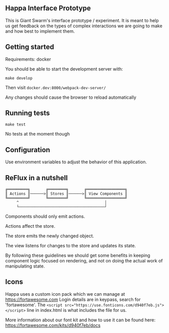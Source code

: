 Happa Interface Prototype
-------------------------

This is Giant Swarm's interface prototype / experiment. It is meant to help us
get feedback on the types of complex interactions we are going to make and how
best to implement them.


Getting started
---------------

Requirements: docker

You should be able to start the development server with:

`make develop`

Then visit `docker.dev:8000/webpack-dev-server/`

Any changes should cause the browser to reload automatically

Running tests
-------------

`make test`

No tests at the moment though


Configuration
-------------

Use environment variables to adjust the behavior of this application.


ReFlux in a nutshell
--------------------
```
╔═════════╗       ╔════════╗       ╔═════════════════╗
║ Actions ║──────>║ Stores ║──────>║ View Components ║
╚═════════╝       ╚════════╝       ╚═════════════════╝
     ^                                      │
     └──────────────────────────────────────┘
```
Components should only emit actions.

Actions affect the store.

The store emits the newly changed object.

The view listens for changes to the store and updates its state.

By following these guidelines we should get some benefits in keeping component
logic focused on rendering, and not on doing the actual work of manipulating
state.


Icons
-----

Happa uses a custom icon pack which we can manage at https://fortawesome.com
Login details are in keypass, search for 'fortawesome'.
The `<script src="https://use.fonticons.com/d940f7eb.js"></script>` line in
index.html is what includes the file for us.

More information about our font kit and how to use it can be found here:
https://fortawesome.com/kits/d940f7eb/docs